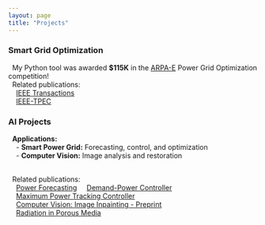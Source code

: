 ```yaml
---
layout: page
title: "Projects"
---
```


<h3 style="text-align: left;">Smart Grid Optimization</h3>

&nbsp;&nbsp;My Python tool was awarded <strong>$115K</strong> in the 
<a href="https://gocompetition.energy.gov/" target="_blank">ARPA-E</a> Power Grid Optimization competition! <br>
&nbsp;&nbsp;Related publications: <br>
&nbsp;&nbsp;&nbsp;&nbsp;<a href="https://hssharadga.github.io/assets/IEEE_TIA.pdf" target="_blank">IEEE Transactions</a><br>
&nbsp;&nbsp;&nbsp;&nbsp;<a href="https://hssharadga.github.io/assets/IEEE_TPEC.pdf" target="_blank">IEEE-TPEC</a>

<h3 style="text-align: left;">AI Projects</h3>

&nbsp;&nbsp;<strong>Applications:</strong><br>
&nbsp;&nbsp;&nbsp;&nbsp;- <strong>Smart Power Grid:</strong> Forecasting, control, and optimization<br>
&nbsp;&nbsp;&nbsp;&nbsp;- <strong>Computer Vision:</strong> Image analysis and restoration<br><br>

&nbsp;&nbsp;Related publications: <br>
&nbsp;&nbsp;&nbsp;&nbsp;<a href="https://www.sciencedirect.com/science/article/abs/pii/S0960148119320038" target="_blank">Power Forecasting</a>
&nbsp;&nbsp;&nbsp;&nbsp;<a href="https://ieeexplore.ieee.org/abstract/document/8839823" target="_blank">Demand-Power Controller</a><br>
&nbsp;&nbsp;&nbsp;&nbsp;<a href="https://www.mdpi.com/2071-1050/16/3/1021" target="_blank">Maximum Power Tracking Controller</a><br>
&nbsp;&nbsp;&nbsp;&nbsp;<a href="https://ssrn.com/abstract=5337189" target="_blank">Computer Vision: Image Inpainting - Preprint</a><br>
&nbsp;&nbsp;&nbsp;&nbsp;<a href="https://www.sciencedirect.com/science/article/abs/pii/S0017931021007717" target="_blank">Radiation in Porous Media</a><br>




<!-- [IEEE Transactions](https://hssharadga.github.io/assets/IEEE_TIA.pdf) <br>
[IEEE- TPEC](https://hssharadga.github.io/assets/IEEE_TPEC.pdf) -->

<!-- <a href="https://raw.githubusercontent.com/hssharadga/hssharadga.github.io/main/assets/IEEE_TPEC.pdf" target="_blank">IEEE-TPEC</a>   -->
<!-- [IEEE Transactions](https://raw.githubusercontent.com/hssharadga/hssharadga.github.io/main/assets/IEEE_TIA.pdf) -->
<!-- [IEEE-TPEC](https://raw.githubusercontent.com/hssharadga/hssharadga.github.io/main/assets/IEEE_TPEC.pdf) --> 
